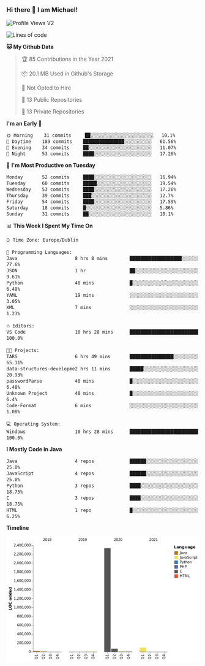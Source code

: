 ### Hi there 👋 I am Michael!

![Profile Views V2](https://komarev.com/ghpvc/?username=AppDevMichael)

<!--START_SECTION:waka-->
![Lines of code](https://img.shields.io/badge/From%20Hello%20World%20I%27ve%20Written-2.5%20million%20lines%20of%20code-blue)

**🐱 My Github Data** 

> 🏆 85 Contributions in the Year 2021
 > 
> 📦 20.1 MB Used in Github's Storage 
 > 
> 🚫 Not Opted to Hire
 > 
> 📜 13 Public Repositories 
 > 
> 🔑 13 Private Repositories  
 > 
**I'm an Early 🐤** 

```text
🌞 Morning    31 commits     ██░░░░░░░░░░░░░░░░░░░░░░░   10.1% 
🌆 Daytime    189 commits    ███████████████░░░░░░░░░░   61.56% 
🌃 Evening    34 commits     ██░░░░░░░░░░░░░░░░░░░░░░░   11.07% 
🌙 Night      53 commits     ████░░░░░░░░░░░░░░░░░░░░░   17.26%

```
📅 **I'm Most Productive on Tuesday** 

```text
Monday       52 commits     ████░░░░░░░░░░░░░░░░░░░░░   16.94% 
Tuesday      60 commits     █████░░░░░░░░░░░░░░░░░░░░   19.54% 
Wednesday    53 commits     ████░░░░░░░░░░░░░░░░░░░░░   17.26% 
Thursday     39 commits     ███░░░░░░░░░░░░░░░░░░░░░░   12.7% 
Friday       54 commits     ████░░░░░░░░░░░░░░░░░░░░░   17.59% 
Saturday     18 commits     █░░░░░░░░░░░░░░░░░░░░░░░░   5.86% 
Sunday       31 commits     ██░░░░░░░░░░░░░░░░░░░░░░░   10.1%

```


📊 **This Week I Spent My Time On** 

```text
⌚︎ Time Zone: Europe/Dublin

💬 Programming Languages: 
Java                     8 hrs 8 mins        ███████████████████░░░░░░   77.6% 
JSON                     1 hr                ██░░░░░░░░░░░░░░░░░░░░░░░   9.61% 
Python                   40 mins             █░░░░░░░░░░░░░░░░░░░░░░░░   6.48% 
YAML                     19 mins             ░░░░░░░░░░░░░░░░░░░░░░░░░   3.05% 
XML                      7 mins              ░░░░░░░░░░░░░░░░░░░░░░░░░   1.23%

🔥 Editors: 
VS Code                  10 hrs 28 mins      █████████████████████████   100.0%

🐱‍💻 Projects: 
TARS                     6 hrs 49 mins       ████████████████░░░░░░░░░   65.11% 
data-structures-developme2 hrs 11 mins       █████░░░░░░░░░░░░░░░░░░░░   20.93% 
passwordParse            40 mins             █░░░░░░░░░░░░░░░░░░░░░░░░   6.48% 
Unknown Project          40 mins             █░░░░░░░░░░░░░░░░░░░░░░░░   6.4% 
Code-Format              6 mins              ░░░░░░░░░░░░░░░░░░░░░░░░░   1.08%

💻 Operating System: 
Windows                  10 hrs 28 mins      █████████████████████████   100.0%

```

**I Mostly Code in Java** 

```text
Java                     4 repos             ██████░░░░░░░░░░░░░░░░░░░   25.0% 
JavaScript               4 repos             ██████░░░░░░░░░░░░░░░░░░░   25.0% 
Python                   3 repos             ████░░░░░░░░░░░░░░░░░░░░░   18.75% 
C                        3 repos             ████░░░░░░░░░░░░░░░░░░░░░   18.75% 
HTML                     1 repo              █░░░░░░░░░░░░░░░░░░░░░░░░   6.25%

```


**Timeline**

![Chart not found](https://raw.githubusercontent.com/AppDevMichael/AppDevMichael/master/charts/bar_graph.png) 


<!--END_SECTION:waka-->

